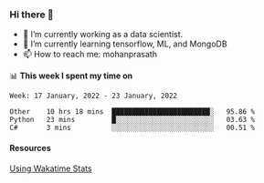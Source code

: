 ### Hi there 👋

- 🔭 I’m currently working as a data scientist.
- 🌱 I’m currently learning tensorflow, ML, and MongoDB
- 📫 How to reach me: mohanprasath

📊 **This week I spent my time on**
<!--START_SECTION:waka-->
```text
Week: 17 January, 2022 - 23 January, 2022

Other    10 hrs 18 mins  ████████████████████████░   95.86 % 
Python   23 mins         █░░░░░░░░░░░░░░░░░░░░░░░░   03.63 % 
C#       3 mins          ░░░░░░░░░░░░░░░░░░░░░░░░░   00.51 % 
```
<!--END_SECTION:waka-->

#### Resources
[Using Wakatime Stats](https://github.com/marketplace/actions/waka-readme)
